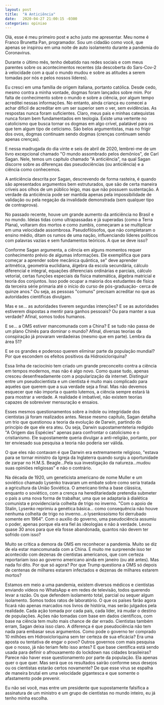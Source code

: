 ```yaml
---
layout: post
title:  "A Anticiência"
date:   2020-04-27 21:00:15 -0300
categories: opiniao
---
```


Olá, esse é meu primeiro post e acho justo me apresentar. Meu nome é Franco Brunetta Pan, programador. Sou um cidadão como você, que apenas se inspirou em uma noite de auto isolamento durante a pandemia do Coronavirus.

Durante o último mês, tenho debatido nas redes sociais e com meus parentes sobre os acontecimentos recentes (da descoberta do Sars-Cov-2 à velocidade com a qual o mundo mudou e sobre as atitudes a serem tomadas por nós e pelos nossos líderes).

Eu cresci em uma família de origem italiana, portanto católica. Desde cedo, mesmo contra a minha vontade, dogmas foram lançados sobre mim. Por falta de conhecimento sobre o mundo e sobre a ciência, por algum tempo acreditei nessas informações. No entanto, ainda criança eu comecei a achar difícil de acreditar em um ser superior sem o ver, sem evidências. As respostas nunca foram suficientes. Claro, meus pais e minhas catequistas nunca foram bem fundamentados em teologia. Existe uma vertente no catolicismo que busca tornar os dogmas em algo crível, palatável para os que tem algum tipo de ceticismo. São belos argumentistas, mas no frigir dos ovos, dogmas continuam sendo dogmas (crenças continuam sendo apenas crenças).

E nessa madrugada do dia vinte e seis de abril de 2020, lembrei-me de um livro excepcional chamado "O mundo assombrado pelos demônios", de Carl Sagan. Nele, temos um capítulo chamado "A anticiência", na qual Sagan discorre sobre as diferenças das pseudociências (ou anticiência) e a ciência como conhecemos.

A anticiência descrita por Sagan, descrevendo de forma rasteira, é quando são apresentados argumentos bem estruturados, que são de certa maneira críveis aos olhos de um público leigo, mas que não possuem sustentação. A verdade da anticiência pode ser mantida apenas pela impossibilidade de validação ou pela negação da invalidade demonstrada (sem qualquer tipo de contraprova).

No passado recente, houve um grande aumento da anticiência no Brasil e no mundo. Ideias tidas como ultrapassadas e já superadas (como a Terra Plana), voltaram dos mortos e como zumbis, começaram a se multiplicar em uma velocidade assombrosa. Pseudofilósofos, que não completaram o ensino médio, ditam os rumos de uma nação, influenciando líderes políticos com palavras vazias e sem fundamentos teóricos. A que se deve isso?

Conforme Sagan argumenta, a ciência em alguns momentos requer conhecimento prévio de algumas informações. Ele exemplifica que para começar a aprender sobre mecânica quântica, se" deve aprender aritmética, geometria euclidiana, álgebra da escola secundária, cálculo diferencial e integral, equações diferenciais ordinárias e parciais, cálculo vetorial, certas funções especiais da física matemática, álgebra matricial e teoria dos conjuntos. Isso pode ocupar a maioria dos estudantes de física da terceira série primaria até o início do curso de pós-graduação- cerca de quinze anos." Ou seja, as pessoas "comuns" precisam acreditar no que as autoridades cientificas divulgam.

Mas e se... as autoridades tiverem segundas intenções? E se as autoridades estiverem dispostas a mentir para ganhos pessoais? Ou para manter a sua verdade? Afinal, somos todos humanos.

E se... a OMS estiver mancomunada com a China? E se tudo não passa de um plano Chinês para dominar o mundo? Afinal, diversas teorias da conspiração já provaram verdadeiras (mesmo que em parte). Lembra da área 51?

E se os grandes e poderoso querem eliminar parte da população mundial? Por que escondem os efeitos positivos da Hidroxicloriquina?

Essa linha de raciocínio tem criado um grande preconceito contra a ciência em tempos modernos, mas não é algo novo. Como quase tudo, apenas cresceu desenfreadamente com a popularização da internet. Distinguir entre um pseudocientista e um cientista é muito mais complicado para aqueles que querem que a sua verdade seja a final. Mas não devemos esquecer que não importa o quanto lutemos, a ciência sempre estará lá para mostrar a verdade. A realidade é imbatível, não existem teorias capazes de sobreviver mensuração e ensaios.

Esses mesmos questionamentos sobre a índole ou integridade dos cientistas já foram realizados antes. Nesse mesmo capítulo, Sagan detalha um trio que questionou a teoria da evolução de Darwin, partindo do princípio de que ele era ateu. Ou seja, Darwin supostamenteteria redigido "A Origem das Espécies" apenas para confrontar o catolicismo e o cristianismo. Ele supostamente queria divulgar a anti-religião, portanto, por ter enviesado sua pesquisa a teoria não poderia ser válida.

O que eles não contavam é que Darwin era extremamente religioso, "estava para se tornar ministro da Igreja da Inglaterra quando surgiu a oportunidade de zarpar no H.M.S. Beagle...Pela sua investigação da natureza...mudou suas opiniões religiosas" e não o contrário.

Na década de 1920, um geneticista americano de nome Muller e um soviético chamado Lysenko travaram um embate sobre como seria tratada a agricultura da União Soviética. O americano tinha a base clássica, enquanto o soviético, com a crença na hereditariedade pretendia submeter o país a uma nova forma de trabalhar, uma que se adaptaria à dialética comunista e providenciaria colheita de trigo no inverno. "Com o apoio de Stalin, Lysenko reprimiu a genética básica... como consequência não houve nenhuma colheita de trigo no inverno...o lysenkosoísmo foi derrubado somente em 1964". Com o auxílio do governo, uma pseudociência assumiu o poder, apenas porque ela era fiel às ideologias e não à verdade. Levou quase 30 anos para que ela fosse abandonada, quantos não devem ter sofrido com isso?

Muito se critica a demora da OMS em reconhecer a pandemia. Muito se diz de ela estar mancomunada com a China. E muito me surpreende isso ter acontecido com dezenas de cientistas americanos, que com certeza reportariam isso ao governo americano ainda em janeiro (ou até antes). Mas nada foi dito. Por que só agora? Por que Trump questiona a OMS só depois de centenas de milhares estarem infectados e dezenas de milhares estarem mortos?

Estamos em meio a uma pandemia, existem diversos médicos e cientistas enviando vídeos no WhatsApp e em redes de televisão, todos querendo levar a razão. Os que defendem isolamento total, parcial ou sequer algum isolamento. Somos todos ratos de laboratório. O que os países farão agora ficará não apenas marcados nos livros de história, mas serão julgados pela realidade. Cada ação tomada por cada país, cada líder, irá mudar o destino de populações. Ações não tomadas com base em dados científicos, com base na ciência tem muito mais chance de dar errado. Cientistas também erram, Sagan deixa isso claro. A diferença é que pseudociência não tem nada para embasar seus argumentos. Como pode o governo ter comprado 10 milhões em Hidroxicloriquina sem ter certeza de sua eficácia? Era uma aposta ou tentativa de engar o povo? Outros governos com mais pesquisa que o nosso, já não teriam feito isso antes? E que base científica está sendo usada para definir o afrouxamento do lockdown nas cidades brasileiras? Parece não haver esse questionamento por parte da população. Ela apenas quer o que quer. Mas será que os resultados sairão conforme seus desejos ou os cientistas estarão certos novamente? De que esse vírus se espalha de maneira brutal em uma velocidade gigantesca e que somente o afastamento pode prevenir.

Eu não sei você, mas entre um presidente que supostamente falsifica a assinatura de um ministro e um grupo de cientistas no mundo inteiro, eu já tenho minha escolha.